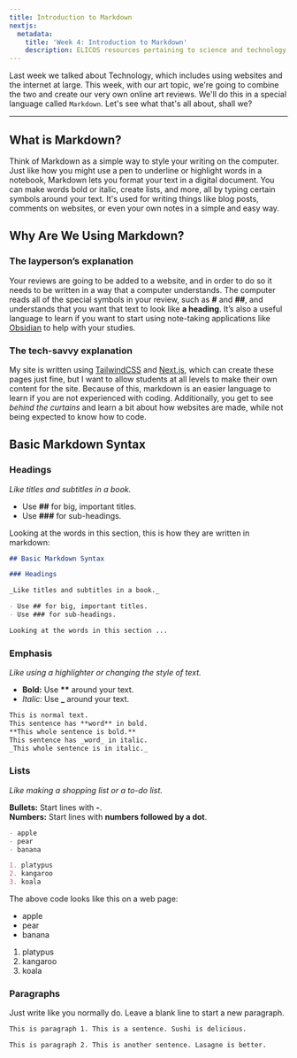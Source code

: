 ```yaml
---
title: Introduction to Markdown
nextjs:
  metadata:
    title: 'Week 4: Introduction to Markdown'
    description: ELICOS resources pertaining to science and technology.
---
```


Last week we talked about Technology, which includes using websites and the internet at large. This week, with our art topic, we're going to combine the two and create our very own online art reviews. We'll do this in a special language called `Markdown`. Let's see what that's all about, shall we?

---

## What is Markdown?

Think of Markdown as a simple way to style your writing on the computer. Just like how you might use a pen to underline or highlight words in a notebook, Markdown lets you format your text in a digital document. You can make words bold or italic, create lists, and more, all by typing certain symbols around your text. It's used for writing things like blog posts, comments on websites, or even your own notes in a simple and easy way.

## Why Are We Using Markdown?

### The layperson’s explanation

Your reviews are going to be added to a website, and in order to do so it needs to be written in a way that a computer understands. The computer reads all of the special symbols in your review, such as **#** and **##**, and understands that you want that text to look like **a heading**. It’s also a useful language to learn if you want to start using note-taking applications like [Obsidian](https://obsidian.md/) to help with your studies.

### The tech-savvy explanation

My site is written using [TailwindCSS](https://tailwindcss.com/) and [Next.js](https://nextjs.org/), which can create these pages just fine, but I want to allow students at all levels to make their own content for the site. Because of this, markdown is an easier language to learn if you are not experienced with coding. Additionally, you get to see _behind the curtains_ and learn a bit about how websites are made, while not being expected to know how to code.

## Basic Markdown Syntax

### Headings

_Like titles and subtitles in a book._

- Use **##** for big, important titles.
- Use **###** for sub-headings.

Looking at the words in this section, this is how they are written in markdown:

```markdown
## Basic Markdown Syntax

### Headings

_Like titles and subtitles in a book._

- Use ## for big, important titles.
- Use ### for sub-headings.

Looking at the words in this section ...
```

### Emphasis

_Like using a highlighter or changing the style of text._

- **Bold:** Use **\*\*** around your text.
- _Italic:_ Use **\_** around your text.

```markdown
This is normal text.
This sentence has **word** in bold.
**This whole sentence is bold.**
This sentence has _word_ in italic.
_This whole sentence is in italic._
```

### Lists

_Like making a shopping list or a to-do list._

**Bullets:** Start lines with **-**.  
**Numbers:** Start lines with **numbers followed by a dot**.

```markdown
- apple
- pear
- banana

1. platypus
2. kangaroo
3. koala
```

The above code looks like this on a web page:

- apple
- pear
- banana

1. platypus
2. kangaroo
3. koala

### Paragraphs

Just write like you normally do. Leave a blank line to start a new paragraph.

```markdown
This is paragraph 1. This is a sentence. Sushi is delicious.

This is paragraph 2. This is another sentence. Lasagne is better.
```
